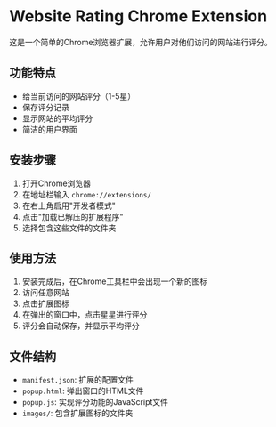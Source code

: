 # Website Rating Chrome Extension

这是一个简单的Chrome浏览器扩展，允许用户对他们访问的网站进行评分。

## 功能特点

- 给当前访问的网站评分（1-5星）
- 保存评分记录
- 显示网站的平均评分
- 简洁的用户界面

## 安装步骤

1. 打开Chrome浏览器
2. 在地址栏输入 `chrome://extensions/`
3. 在右上角启用"开发者模式"
4. 点击"加载已解压的扩展程序"
5. 选择包含这些文件的文件夹

## 使用方法

1. 安装完成后，在Chrome工具栏中会出现一个新的图标
2. 访问任意网站
3. 点击扩展图标
4. 在弹出的窗口中，点击星星进行评分
5. 评分会自动保存，并显示平均评分

## 文件结构

- `manifest.json`: 扩展的配置文件
- `popup.html`: 弹出窗口的HTML文件
- `popup.js`: 实现评分功能的JavaScript文件
- `images/`: 包含扩展图标的文件夹 